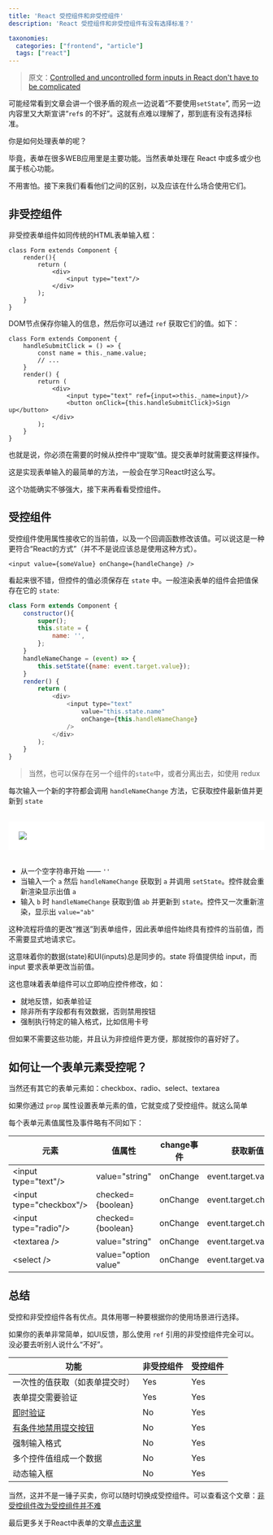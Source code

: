 ```yaml
---
title: 'React 受控组件和非受控组件'
description: 'React 受控组件和非受控组件有没有选择标准？'

taxonomies:
  categories: ["frontend", "article"]
  tags: ["react"]
---
```


> 原文：[Controlled and uncontrolled form inputs in React don't have to be complicated](https://goshakkk.name/controlled-vs-uncontrolled-inputs-react/)

可能经常看到文章会讲一个很矛盾的观点一边说着“不要使用`setState`”, 而另一边内容里又大斯宣讲“`ref`s 的不好”。这就有点难以理解了，那到底有没有选择标准。

你是如何处理表单的呢？

毕竟，表单在很多WEB应用里是主要功能。当然表单处理在 React 中或多或少也属于核心功能。

不用害怕。接下来我们看看他们之间的区别，以及应该在什么场合使用它们。

## 非受控组件

非受控表单组件如同传统的HTML表单输入框：

```tsx
class Form extends Component {
    render(){
        return (
            <div>
                <input type="text"/>
            </div>
        );
    }
}
```

DOM节点保存你输入的信息，然后你可以通过 `ref` 获取它们的值。如下：

```tsx
class Form extends Component {
    handleSubmitClick = () => {
        const name = this._name.value;
        // ...
    }
    render() {
        return (
            <div>
                <input type="text" ref={input=>this._name=input}/>
                <button onClick={this.handleSubmitClick}>Sign up</button>
            </div>
        );
    }
}
```

也就是说，你必须在需要的时候从控件中“提取”值。提交表单时就需要这样操作。

这是实现表单输入的最简单的方法，一般会在学习React时这么写。

这个功能确实不够强大，接下来再看看受控组件。

## 受控组件

受控组件使用属性接收它的当前值，以及一个回调函数修改该值。可以说这是一种更符合“React的方式”（并不不是说应该总是使用这种方式）。

```tsx
<input value={someValue} onChange={handleChange} />
```

看起来很不错，但控件的值必须保存在 `state` 中。一般渲染表单的组件会把值保存在它的 `state`:

```js
class Form extends Component {
    constructor(){
        super();
        this.state = {
            name: '',
        };
    }
    handleNameChange = (event) => {
        this.setState({name: event.target.value});
    }
    render() {
        return (
            <div>
                <input type="text"
                    value="this.state.name"
                    onChange={this.handleNameChange}
                />
            </div>
        );
    }
}
```

> 当然，也可以保存在另一个组件的`state`中，或者分离出去，如使用 redux

每次输入一个新的字符都会调用 `handleNameChange` 方法，它获取控件最新值并更新到 `state`

<br/>
<div style="background:white;padding:20px;">
<img src="https://cdn.oicnp.com/images/js/controlled-flow.png"/>
</div>
<br/>

* 从一个空字符串开始 —— `''`
* 当输入一个 `a` 然后 `handleNameChange` 获取到 `a` 并调用 `setState`。控件就会重新渲染显示出值 `a`
* 输入 `b` 时 `handleNameChange` 获取到值 `ab` 并更新到 `state`。控件又一次重新渲染，显示出 `value="ab"`

这种流程将值的更改“推送”到表单组件，因此表单组件始终具有控件的当前值，而不需要显式地请求它。

这意味着你的数据(state)和UI(inputs)总是同步的。state 将值提供给 input，而 input 要求表单更改当前值。

这也意味着表单组件可以立即响应控件修改，如：

* 就地反馈，如表单验证
* 除非所有字段都有有效数据，否则禁用按钮
* 强制执行特定的输入格式，比如信用卡号

但如果不需要这些功能，并且认为非控组件更方便，那就按你的喜好好了。

## 如何让一个表单元素受控呢？

当然还有其它的表单元素如：checkbox、radio、select、textarea

如果你通过 `prop` 属性设置表单元素的值，它就变成了受控组件。就这么简单

每个表单元素值属性及事件略有不同如下：

|元素|值属性|change事件|获取新值|
|---|---|---|---|
|&lt;input type="text"/&gt;|value="string"|onChange|event.target.value|
|&lt;input type="checkbox"/&gt;|checked={boolean}|onChange|event.target.checked|
|&lt;input type="radio"/&gt;|checked={boolean}|onChange|event.target.checked|
|&lt;textarea /&gt;|value="string"|onChange|event.target.value|
|&lt;select /&gt;|value="option value"|onChange|event.target.value|

## 总结

受控和非受控组件各有优点。具体用哪一种要根据你的使用场景进行选择。

如果你的表单非常简单，如UI反馈，那么使用 `ref` 引用的非受控组件完全可以。没必要去听别人说什么“不好”。

|功能|非受控组件|受控组件|
|---|---|---|
|一次性的值获取（如表单提交时）|Yes|Yes|
|表单提交需要验证|Yes|Yes|
|[即时验证](https://goshakkk.name/instant-form-fields-validation-react/)|No|Yes|
|[有条件地禁用提交按钮](https://goshakkk.name/form-recipe-disable-submit-button-react/)|No|Yes|
|强制输入格式|No|Yes|
|多个控件值组成一个数据|No|Yes|
|动态输入框|No|Yes|

当然，这并不是一锤子买卖，你可以随时切换成受控组件。可以查看这个文章：[非受控组件改为受控组件并不难](https://goshakkk.name/turn-uncontrolled-into-controlled/)

最后更多关于React中表单的文章[点击这里](https://goshakkk.name/on-forms-react/)